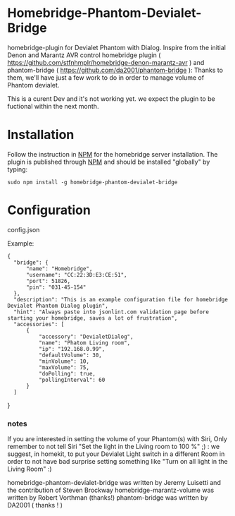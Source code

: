 # Homebridge-Phantom-Devialet-Bridge

homebridge-plugin for Devialet Phantom with Dialog.
Inspire from the initial Denon and Marantz AVR control homebridge plugin ( https://github.com/stfnhmplr/homebridge-denon-marantz-avr ) and phantom-bridge ( https://github.com/da2001/phantom-bridge ): Thanks to them, we'll have just a few work to do in order to manage volume of Phantom devialet.

This is a curent Dev and it's not working yet. we expect the plugin to be fuctional within the next month.

# Installation
Follow the instruction in [NPM](https://www.npmjs.com/package/homebridge) for the homebridge server installation. The plugin is published through [NPM](https://www.npmjs.com/package/homebridge-phantom-devialet-bridge) and should be installed "globally" by typing:

    sudo npm install -g homebridge-phantom-devialet-bridge

# Configuration

config.json

Example:

    {
      "bridge": {
          "name": "Homebridge",
          "username": "CC:22:3D:E3:CE:51",
          "port": 51826,
          "pin": "031-45-154"
      },
      "description": "This is an example configuration file for homebridge Devialet Phantom Dialog plugin",
      "hint": "Always paste into jsonlint.com validation page before starting your homebridge, saves a lot of frustration",
      "accessories": [
          {
              "accessory": "DevialetDialog",
              "name": "Phatom Living room",
              "ip": "192.168.0.99",
              "defaultVolume": 30,
              "minVolume": 10,
              "maxVolume": 75,
              "doPolling": true,
              "pollingInterval": 60
          }
      ]
  }

### notes
If you are interested in setting the volume of your Phantom(s) with Siri, Only remember to not tell Siri "Set the light in the Living room to 100 %" ;) : we suggest, in homekit, to put your Devialet Light switch in a different Room in order to not have bad surprise setting something like "Turn on all light in the Living Room" :)

homebridge-phantom-devialet-bridge was written by Jeremy Luisetti and the contribution of Steven Brockway
homebridge-marantz-volume was written by Robert Vorthman (thanks!)
phantom-bridge was written by DA2001 ( thanks ! )
